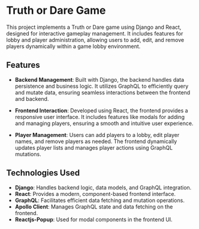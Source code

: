 # Truth or Dare Game

This project implements a Truth or Dare game using Django and React, designed for interactive gameplay management. It includes features for lobby and player administration, allowing users to add, edit, and remove players dynamically within a game lobby environment.

## Features

- **Backend Management**: Built with Django, the backend handles data persistence and business logic. It utilizes GraphQL to efficiently query and mutate data, ensuring seamless interactions between the frontend and backend.
  
- **Frontend Interaction**: Developed using React, the frontend provides a responsive user interface. It includes features like modals for adding and managing players, ensuring a smooth and intuitive user experience.

- **Player Management**: Users can add players to a lobby, edit player names, and remove players as needed. The frontend dynamically updates player lists and manages player actions using GraphQL mutations.

## Technologies Used

- **Django**: Handles backend logic, data models, and GraphQL integration.
- **React**: Provides a modern, component-based frontend interface.
- **GraphQL**: Facilitates efficient data fetching and mutation operations.
- **Apollo Client**: Manages GraphQL state and data fetching on the frontend.
- **Reactjs-Popup**: Used for modal components in the frontend UI.

